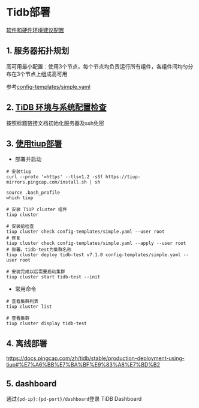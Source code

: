 # Tidb部署


[软件和硬件环境建议配置](https://docs.pingcap.com/zh/tidb/stable/hardware-and-software-requirements)


## 1. 服务器拓扑规划

高可用最小配置：使用3个节点，每个节点均负责运行所有组件，各组件间均匀分布在3个节点上组成高可用

参考[config-templates/simple.yaml](config-templates/simple.yaml)



## 2. [TiDB 环境与系统配置检查](https://docs.pingcap.com/zh/tidb/stable/check-before-deployment)

按照标题链接文档初始化服务器及ssh免密

## 3. [使用tiup部署](https://docs.pingcap.com/zh/tidb/stable/production-deployment-using-tiup)

- 部署并启动

```shell
# 安装tiup
curl --proto '=https' --tlsv1.2 -sSf https://tiup-mirrors.pingcap.com/install.sh | sh

source .bash_profile
which tiup

# 安装 TiUP cluster 组件
tiup cluster

# 安装前检查
tiup cluster check config-templates/simple.yaml --user root 
# 修复
tiup cluster check config-templates/simple.yaml --apply --user root 
# 部署。tidb-test为集群名称
tiup cluster deploy tidb-test v7.1.0 config-templates/simple.yaml --user root 

# 安装完成以后需要启动集群
tiup cluster start tidb-test --init
```

- 常用命令

```shell
# 查看集群列表
tiup cluster list

# 查看集群
tiup cluster display tidb-test
```


## 4. 离线部署

https://docs.pingcap.com/zh/tidb/stable/production-deployment-using-tiup#%E7%A6%BB%E7%BA%BF%E9%83%A8%E7%BD%B2


## 5. dashboard


通过`{pd-ip}:{pd-port}/dashboard`登录 TiDB Dashboard
